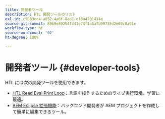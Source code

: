```yaml
---
title: 開発者ツール
description: HTL 開発ツールのリスト
exl-id: c5683ee4-a052-4a6f-8ad1-e18a4201414e
source-git-commit: 89b9e89254f341e74f1a5a7b99735d2e69c8a91e
workflow-type: ht
source-wordcount: '62'
ht-degree: 100%

---
```


# 開発者ツール {#developer-tools}

HTL には次の開発ツールを使用できます。

* [HTL Read Eval Print Loop](https://github.com/Adobe-Marketing-Cloud/aem-htl-repl)：言語を操作するためのライブ実行環境。学習に最適。
* [AEM Eclipse 拡張機能](https://experienceleague.adobe.com/docs/experience-manager-cloud-service/implementing/developer-tools/eclipse.html?lang=ja)：バックエンド開発者が AEM プロジェクトを作成して簡単に編集できるツール。
